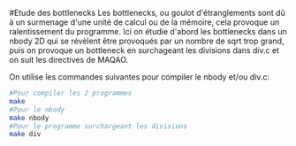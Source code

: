 #Etude des bottlenecks
Les bottlenecks, ou goulot d'étranglements sont dû à un surmenage d'une unité de calcul ou de la mémoire, cela provoque un ralentissement du programme. Ici on étudie d'abord les bottlenecks dans un nbody 2D qui se révèlent être provoqués par un nombre de sqrt trop grand, puis on provoque un bottleneck en surchageant les divisions dans div.c et on suit les directives de MAQAO.

On utilise les commandes suivantes pour compiler le nbody et/ou div.c:
```bash
#Pour compiler les 2 programmes
make
#Pour le nbody
make nbody
#Pour le programme surchargeant les divisions
make div
```
